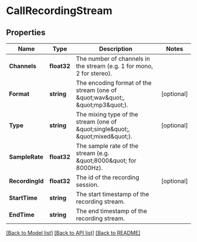 # CallRecordingStream

## Properties

Name | Type | Description | Notes
------------ | ------------- | ------------- | -------------
**Channels** | **float32** | The number of channels in the stream (e.g. 1 for mono, 2 for stereo). | 
**Format** | **string** | The encoding format of the stream (one of \&quot;wav\&quot;, \&quot;mp3\&quot;). | [optional] 
**Type** | **string** | The mixing type of the stream (one of \&quot;single\&quot;, \&quot;mixed\&quot;). | [optional] 
**SampleRate** | **float32** | The sample rate of the stream (e.g. \&quot;8000\&quot; for 8000Hz). | 
**RecordingId** | **float32** | The id of the recording session. | [optional] 
**StartTime** | **string** | The start timestamp of the recording stream. | 
**EndTime** | **string** | The end timestamp of the recording stream. | 

[[Back to Model list]](../README.md#documentation-for-models) [[Back to API list]](../README.md#documentation-for-api-endpoints) [[Back to README]](../README.md)


